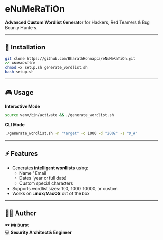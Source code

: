 # eNuMeRaTiOn
**Advanced Custom Wordlist Generator** for Hackers, Red Teamers & Bug Bounty Hunters.

---

## 🚀 Installation
```bash
git clone https://github.com/BharathHonnappa/eNuMeRaTiOn.git
cd eNuMeRaTiOn
chmod +x setup.sh generate_wordlist.sh
bash setup.sh
```

---

## 🎮 Usage
**Interactive Mode**
```bash
source venv/bin/activate && ./generate_wordlist.sh
```

**CLI Mode**
```bash
./generate_wordlist.sh -n "target" -c 1000 -d "2002" -s "@_#"
```

---

## ⚡ Features
- Generates **intelligent wordlists** using:
  - Name / Email
  - Dates (year or full date)
  - Custom special characters
- Supports wordlist sizes: 100, 1000, 10000, or custom  
- Works on **Linux/MacOS** out of the box

---

## 👨‍💻 Author
🕶️ **Mr Burst**  
💻 **Security Architect & Engineer**
